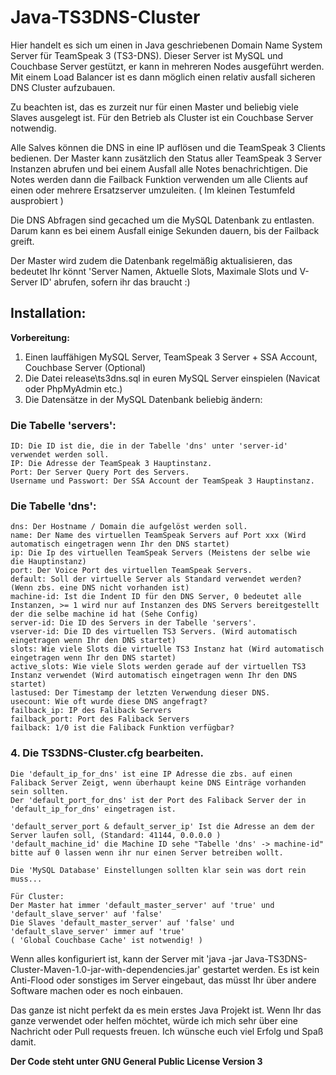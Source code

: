 # Java-TS3DNS-Cluster

Hier handelt es sich um einen in Java geschriebenen Domain Name System Server für TeamSpeak 3 (TS3-DNS).
Dieser Server ist MySQL und Couchbase Server gestützt, er kann in mehreren Nodes ausgeführt werden.
Mit einem Load Balancer ist es dann möglich einen relativ ausfall sicheren DNS Cluster aufzubauen.

Zu beachten ist, das es zurzeit nur für einen Master und beliebig viele Slaves ausgelegt ist.
Für den Betrieb als Cluster ist ein Couchbase Server notwendig.

Alle Salves können die DNS in eine IP auflösen und die TeamSpeak 3 Clients bedienen.
Der Master kann zusätzlich den Status aller TeamSpeak 3 Server Instanzen abrufen und bei einem Ausfall alle Notes benachrichtigen.
Die Notes werden dann die Failback Funktion verwenden um alle Clients auf einen oder mehrere Ersatzserver umzuleiten.
( Im kleinen Testumfeld ausprobiert )

Die DNS Abfragen sind gecached um die MySQL Datenbank zu entlasten.
Darum kann es bei einem Ausfall einige Sekunden dauern, bis der Failback greift.

Der Master wird zudem die Datenbank regelmäßig aktualisieren, das bedeutet Ihr könnt 
'Server Namen, Aktuelle Slots, Maximale Slots und V-Server ID' abrufen, sofern ihr das braucht :)

## Installation:

**Vorbereitung:**
1. Einen lauffähigen MySQL Server, TeamSpeak 3 Server + SSA Account, Couchbase Server (Optional)
2. Die Datei release\ts3dns.sql in euren MySQL Server einspielen (Navicat oder PhpMyAdmin etc.)
3. Die Datensätze in der MySQL Datenbank beliebig ändern:

### Die Tabelle 'servers':
```
ID: Die ID ist die, die in der Tabelle 'dns' unter 'server-id' verwendet werden soll.
IP: Die Adresse der TeamSpeak 3 Hauptinstanz.
Port: Der Server Query Port des Servers.
Username und Passwort: Der SSA Account der TeamSpeak 3 Hauptinstanz.
```

### Die Tabelle 'dns':
```
dns: Der Hostname / Domain die aufgelöst werden soll.
name: Der Name des virtuellen TeamSpeak Servers auf Port xxx (Wird automatisch eingetragen wenn Ihr den DNS startet)
ip: Die Ip des virtuellen TeamSpeak Servers (Meistens der selbe wie die Hauptinstanz)
port: Der Voice Port des virtuellen TeamSpeak Servers.
default: Soll der virtuelle Server als Standard verwendet werden? (Wenn zbs. eine DNS nicht vorhanden ist) 
machine-id: Ist die Indent ID für den DNS Server, 0 bedeutet alle Instanzen, >= 1 wird nur auf Instanzen des DNS Servers bereitgestellt der die selbe machine id hat (Sehe Config)
server-id: Die ID des Servers in der Tabelle 'servers'.
vserver-id: Die ID des virtuellen TS3 Servers. (Wird automatisch eingetragen wenn Ihr den DNS startet)
slots: Wie viele Slots die virtuelle TS3 Instanz hat (Wird automatisch eingetragen wenn Ihr den DNS startet)
active_slots: Wie viele Slots werden gerade auf der virtuellen TS3 Instanz verwendet (Wird automatisch eingetragen wenn Ihr den DNS startet)
lastused: Der Timestamp der letzten Verwendung dieser DNS.
usecount: Wie oft wurde diese DNS angefragt?
failback_ip: IP des Faliback Servers
failback_port: Port des Faliback Servers
failback: 1/0 ist die Faliback Funktion verfügbar?
```

### 4. Die TS3DNS-Cluster.cfg bearbeiten.
```
Die 'default_ip_for_dns' ist eine IP Adresse die zbs. auf einen Faliback Server Zeigt, wenn überhaupt keine DNS Einträge vorhanden sein sollten. 
Der 'default_port_for_dns' ist der Port des Faliback Server der in 'default_ip_for_dns' eingetragen ist.

'default_server_port & default_server_ip' Ist die Adresse an dem der Server laufen soll, (Standard: 41144, 0.0.0.0 )
'default_machine_id' die Machine ID sehe "Tabelle 'dns' -> machine-id" bitte auf 0 lassen wenn ihr nur einen Server betreiben wollt.

Die 'MySQL Database' Einstellungen sollten klar sein was dort rein muss...

Für Cluster:
Der Master hat immer 'default_master_server' auf 'true' und 'default_slave_server' auf 'false'
Die Slaves 'default_master_server' auf 'false' und 'default_slave_server' immer auf 'true'
( 'Global Couchbase Cache' ist notwendig! )
```

Wenn alles konfiguriert ist, kann der Server mit 'java -jar Java-TS3DNS-Cluster-Maven-1.0-jar-with-dependencies.jar' gestartet werden.
Es ist kein Anti-Flood oder sonstiges im Server eingebaut, das müsst Ihr über andere Software machen oder es noch einbauen.

Das ganze ist nicht perfekt da es mein erstes Java Projekt ist.
Wenn Ihr das ganze verwendet oder helfen möchtet, würde ich mich sehr über eine Nachricht oder Pull requests freuen.
Ich wünsche euch viel Erfolg und Spaß damit.

**Der Code steht unter GNU General Public License Version 3**
